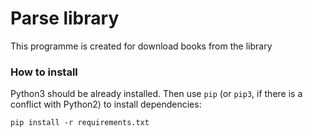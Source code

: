 # Parse library
This programme is created for download books from the library

### How to install
Python3 should be already installed.
Then use `pip` (or `pip3`, if there is a conflict with Python2) to install dependencies:
```
pip install -r requirements.txt
```
